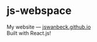 # js-webspace
<div>My website — <a href="https://jswanbeck.github.io">jswanbeck.github.io</a></div>
<div>Built with React.js!</div>
